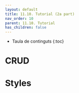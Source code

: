 ```yaml
---
layout: default
title: 11.10. Tutorial (2a part)
nav_order: 10
parent: 11.10. Tutorial
has_children: false 
---
```


* Taula de continguts
{:toc}

# CRUD

# Styles
